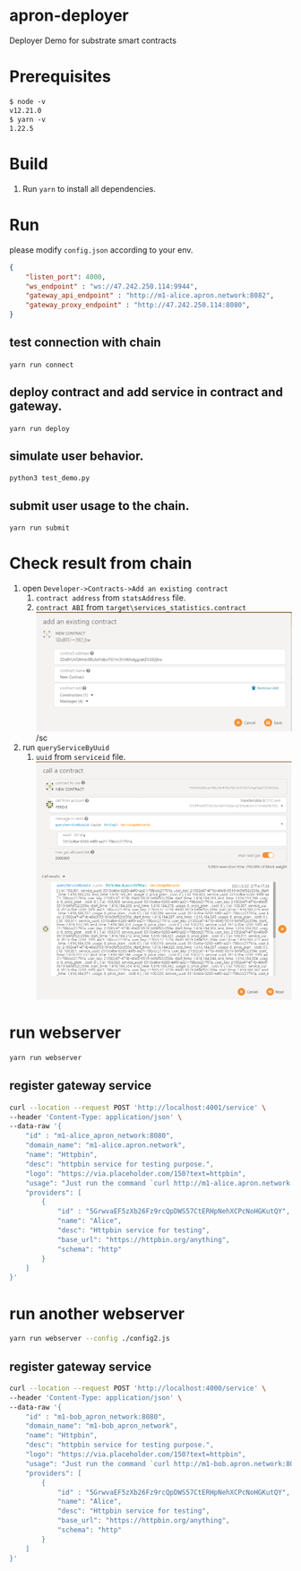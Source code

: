 # apron-deployer
Deployer Demo for substrate smart contracts

# Prerequisites

```
$ node -v
v12.21.0
$ yarn -v
1.22.5
```

# Build

1. Run `yarn` to install all dependencies.

# Run
please modify `config.json` according to your env.
```json
{
    "listen_port": 4000,
    "ws_endpoint" : "ws://47.242.250.114:9944",
    "gateway_api_endpoint" : "http://m1-alice.apron.network:8082",
    "gateway_proxy_endpoint" : "http://47.242.250.114:8080",
}
```

## test connection with chain
`yarn run connect`

## deploy contract and add service in contract and gateway.
`yarn run deploy`

## simulate user behavior. 
`python3 test_demo.py`

## submit user usage to the chain. 
`yarn run submit`

# Check result from chain

1. open `Developer->Contracts->Add an existing contract`
    1. `contract address` from `statsAddress` file.
    2. `contract ABI` from `target\services_statistics.contract`
![add an existing contract](https://github.com/Apron-Network/apron-deployer/blob/master/images/add_an_existing_contract.png)
/sc 
2. run `queryServiceByUuid` 
    1. `uuid` from `serviceid` file.
![call a contract](https://github.com/Apron-Network/apron-deployer/blob/master/images/call_a_contract.png)

# run webserver
```bash
yarn run webserver
```

## register gateway service
```bash
curl --location --request POST 'http://localhost:4001/service' \
--header 'Content-Type: application/json' \
--data-raw '{
    "id" : "m1-alice_apron_network:8080",
    "domain_name": "m1-alice.apron.network",
    "name": "Httpbin",
	"desc": "httpbin service for testing purpose.",
	"logo": "https://via.placeholder.com/150?text=httpbin",
	"usage": "Just run the command `curl http://m1-alice.apron.network:8080`. More information please refer the official documents.",
    "providers": [
        {
            "id" : "5GrwvaEF5zXb26Fz9rcQpDWS57CtERHpNehXCPcNoHGKutQY",
            "name": "Alice",
            "desc": "Httpbin service for testing",
            "base_url": "https://httpbin.org/anything",
            "schema": "http"
        }
    ]
}'
```

# run another webserver
```bash
yarn run webserver --config ./config2.js
```

## register gateway service
```bash
curl --location --request POST 'http://localhost:4000/service' \
--header 'Content-Type: application/json' \
--data-raw '{
    "id" : "m1-bob_apron_network:8080",
    "domain_name": "m1-bob_apron_network",
    "name": "Httpbin",
	"desc": "httpbin service for testing purpose.",
	"logo": "https://via.placeholder.com/150?text=httpbin",
	"usage": "Just run the command `curl http://m1-bob.apron.network:8080`. More information please refer the official documents.",
    "providers": [
        {
            "id" : "5GrwvaEF5zXb26Fz9rcQpDWS57CtERHpNehXCPcNoHGKutQY",
            "name": "Alice",
            "desc": "Httpbin service for testing",
            "base_url": "https://httpbin.org/anything",
            "schema": "http"
        }
    ]
}'
```
